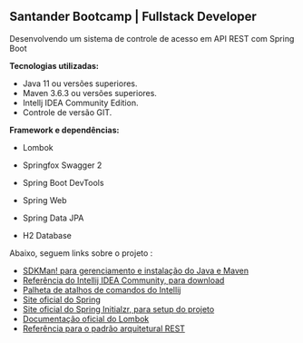 ## Santander Bootcamp | Fullstack Developer

Desenvolvendo um sistema de controle de acesso em API REST com Spring Boot



**Tecnologias utilizadas:**

- Java 11 ou versões superiores.
- Maven 3.6.3 ou versões superiores.
- Intellj IDEA Community Edition.
- Controle de versão GIT.



**Framework e dependências:**

- Lombok

- Springfox Swagger 2

- Spring Boot DevTools

- Spring Web

- Spring Data JPA

- H2 Database

  


Abaixo, seguem links sobre o projeto :

- [SDKMan! para gerenciamento e instalação do Java e Maven](https://sdkman.io/)
- [Referência do Intellij IDEA Community, para download](https://www.jetbrains.com/idea/download)
- [Palheta de atalhos de comandos do Intellij](https://resources.jetbrains.com/storage/products/intellij-idea/docs/IntelliJIDEA_ReferenceCard.pdf)
- [Site oficial do Spring](https://spring.io/)
- [Site oficial do Spring Initialzr, para setup do projeto](https://start.spring.io/)
- [Documentação oficial do Lombok](https://projectlombok.org/)
- [Referência para o padrão arquitetural REST](https://restfulapi.net/)

